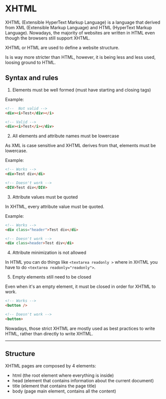 # XHTML

XHTML (Extensible HyperText Markup Language) is a language that derived from XML (Extensible Markup Language) and HTML (HyperText Markup Language). Nowadays, the majority of websites are written in HTML even though the browsers still support XHTML.

XHTML or HTML are used to define a website structure.

Is is way more stricter than HTML, however, it is being less and less used, loosing ground to HTML.

## Syntax and rules

1. Elements must be well formed (must have starting and closing tags)

Example:

```html
<!--  Not valid -->
<div><i>Test</div></i>

<!-- Valid -->
<div><i>Test</i></div>
```

2. All elements and attribute names must be lowercase

As XML is case sensitive and XHTML derives from that, elements must be lowercase.

Example:

```html
<!-- Works -->
<div>Test div</di>

<!-- Doesn't work -->
<DIV>Test div</DIV>
```

3. Attribute values must be quoted

In XHTML, every attribute value must be quoted.

Example:

```html
<!-- Works -->
<div class="header">Test div</di>

<!-- Doesn't work -->
<div class=header>Test div</di>
```

4. Attribute minimization is not allowed

In HTML you can do things like `<textarea readonly >` where in XHTML you have to do `<textarea readonly="readonly">`.

5. Empty elements still need to be closed

Even when it's an empty element, it must be closed in order for XHTML to work.

```html
<!-- Works -->
<button />

<!-- Doesn't work -->
<button>
```

Nowadays, those strict XHTML are mostly used as best practices to write HTML, rather than directly to write XHTML.

______


## Structure

XHTML pages are composed by 4 elements:

- html (the root element where everything is inside)
- head (element that contains information about the current document)
- title (element that contains the page title)
- body (page main element, contains all the content)

